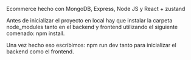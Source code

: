 Ecommerce hecho con MongoDB, Express, Node JS y React + zustand

Antes de inicializar el proyecto en local hay que instalar la carpeta node_modules tanto en el backend y frontend utilizando el siguiente comenado: npm install.

Una vez hecho eso escribimos: npm run dev tanto para inicializar el backend como el frontend.
